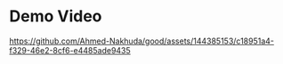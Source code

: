 # Demo Video
https://github.com/Ahmed-Nakhuda/good/assets/144385153/c18951a4-f329-46e2-8cf6-e4485ade9435

